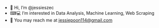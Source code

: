 - 👋 Hi, I’m @jessieszec
- ⌨💻 I’m interested in Data Analysis, Machine Learning, Web Scraping
- 📨 You may reach me at jessiepoon114@gmail.com

<!---
jessieszec/jessieszec is a ✨ special ✨ repository because its `README.md` (this file) appears on your GitHub profile.
You can click the Preview link to take a look at your changes.
--->
